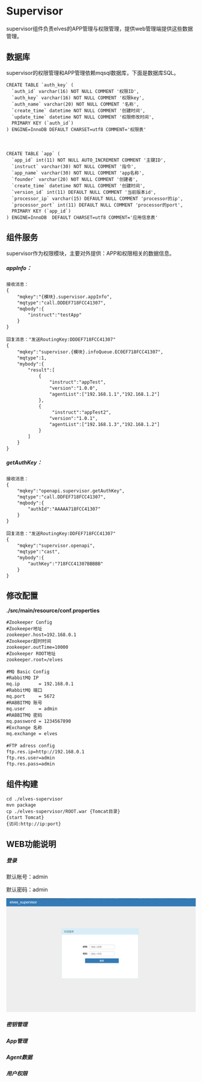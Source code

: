 # Supervisor

supervisor组件负责elves的APP管理与权限管理，提供web管理端提供这些数据 管理。

## 数据库

supervisor的权限管理和APP管理依赖mqsql数据库，下面是数据库SQL。

    CREATE TABLE `auth_key` (
      `auth_id` varchar(16) NOT NULL COMMENT '权限ID',
      `auth_key` varchar(16) NOT NULL COMMENT '权限key',
      `auth_name` varchar(20) NOT NULL COMMENT '名称',
      `create_time` datetime NOT NULL COMMENT '创建时间',
      `update_time` datetime NOT NULL COMMENT '权限修改时间',
      PRIMARY KEY (`auth_id`)
    ) ENGINE=InnoDB DEFAULT CHARSET=utf8 COMMENT='权限表'



    CREATE TABLE `app` (
      `app_id` int(11) NOT NULL AUTO_INCREMENT COMMENT '主键ID',
      `instruct` varchar(30) NOT NULL COMMENT '指令',
      `app_name` varchar(30) NOT NULL COMMENT 'app名称',
      `founder` varchar(20) NOT NULL COMMENT '创建者',
      `create_time` datetime NOT NULL COMMENT '创建时间',
      `version_id` int(11) DEFAULT NULL COMMENT '当前版本id',
      `processor_ip` varchar(15) DEFAULT NULL COMMENT 'processor的ip',
      `processor_port` int(11) DEFAULT NULL COMMENT 'processor的port',
      PRIMARY KEY (`app_id`)
    ) ENGINE=InnoDB  DEFAULT CHARSET=utf8 COMMENT='应用信息表'

## 组件服务

supervisor作为权限模块，主要对外提供：APP和权限相关的数据信息。

##### appInfo：

```
接收消息：
{
    "mqkey":"{模块}.supervisor.appInfo",
    "mqtype":"call.DDDEF718FCC41307",
    "mqbody":{
        "instruct":"testApp"
    }
}

回复消息："发送RoutingKey:DDDEF718FCC41307"
{
    "mqkey":"supervisor.{模块}.infoQueue.EC0EF718FCC41307",
    "mqtype":1,
    "mybody":{
        "result":[
            {
                "instruct":"appTest",
                "version":"1.0.0",
                "agentList":["192.168.1.1","192.168.1.2"]
            },
            {
                 "instruct":"appTest2",
                "version":"1.0.1",
                "agentList":["192.168.1.3","192.168.1.2"]
            }
        ]
    }
}
```

##### getAuthKey：

```
接收消息：
{
    "mqkey":"openapi.supervisor.getAuthKey",
    "mqtype":"call.DDFEF718FCC41307",
    "mqbody":{
        "authId":"AAAAA718FCC41307"
    }
}

回复消息："发送RoutingKey:DDFEF718FCC41307"
{
    "mqkey":"supervisor.openapi",
    "mqtype":"cast",
    "mybody":{
        "authKey":"718FCC41307BBBBB"
    }
}
```

## 修改配置

**./src/main/resource/conf.properties**

```
#Zookeeper Config
#Zookeeper地址
zookeeper.host=192.168.0.1
#Zookeeper超时时间
zookeeper.outTime=10000
#Zookeeper ROOT地址        
zookeeper.root=/elves  

#MQ Basic Config
#RabbitMQ IP
mq.ip       = 192.168.0.1
#RabbitMQ 端口
mq.port     = 5672
#RABBITMQ 账号
mq.user     = admin
#RABBITMQ 密码
mq.password = 1234567890
#Exchange 名称        
mq.exchange = elves

#FTP adress config
ftp.res.ip=http://192.168.0.1
ftp.res.user=admin
ftp.res.pass=admin
```

## 组件构建

```
cd ./elves-supervisor
mvn package
cp ./elves-supervisor/ROOT.war {Tomcat目录}
{start Tomcat}
{访问:http://ip:port}
```

## WEB功能说明

##### 登录

默认帐号：admin

默认密码：admin

![](/supervisor-img/login.png)

##### 密钥管理

##### App管理

##### Agent数据

##### 用户权限



